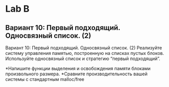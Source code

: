 # Lab B
## Вариант 10: Первый подходящий. Односвязный список. (2)
Вариант 10: Первый подходящий. Односвязный список. (2)
Реализуйте систему управления памятью, построенную на списках пустых блоков. Используйте
односвязный список и стратегию “первый подходящий”.

*Напишите функции выделения и освобождения памяти блоками произвольного размера.
*Сравните производительность вашей системы с стандартным malloc/free